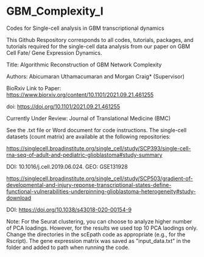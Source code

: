 # GBM_Complexity_I
Codes for Single-cell analysis in GBM transcriptional dynamics

This Github Respository corresponds to all codes, tutorials, packages, and tutorials required for the single-cell data analysis from our paper on GBM Cell Fate/
Gene Expression Dynamics.

Title: Algorithmic Reconstruction of GBM Network Complexity

Authors: Abicumaran Uthamacumaran and Morgan Craig* (Supervisor)

BioRxiv Link to Paper: https://www.biorxiv.org/content/10.1101/2021.09.21.461255

doi: https://doi.org/10.1101/2021.09.21.461255

Currently Under Review: Journal of Translational Medicine (BMC)

See the .txt file or Word document for code instructions. The single-cell datasets (count matrix) are available at the following repositories:

https://singlecell.broadinstitute.org/single_cell/study/SCP393/single-cell-rna-seq-of-adult-and-pediatric-glioblastoma#study-summary

DOI: 10.1016/j.cell.2019.06.024. GEO: GSE131928

https://singlecell.broadinstitute.org/single_cell/study/SCP503/gradient-of-developmental-and-injury-reponse-transcriptional-states-define-functional-vulnerabilities-underpinning-glioblastoma-heterogeneity#study-download

DOI: https://doi.org/10.1038/s43018-020-00154-9

Note: For the Seurat clustering, you can choose to analyze higher number of PCA loadings. However, for the results we used top 10 PCA laodings only.
Change the directories in the scEpath code as appropriate (e.g., for the Rscript). The gene expression matrix was saved as "input_data.txt" in the folder
and added to path when running the code.
